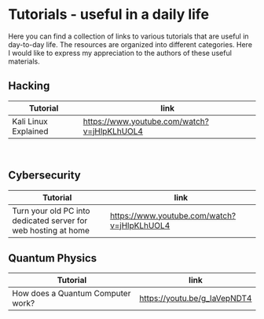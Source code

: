 # Tutorials - useful in a daily life
Here you can find a collection of links to various tutorials that are useful in day-to-day life. The resources are organized into different categories.
Here I would like to express my appreciation to the authors of these useful materials.

## Hacking
| Tutorial| link |
| --- | - |
| Kali Linux Explained | https://www.youtube.com/watch?v=jHlpKLhUOL4 |

<br>

## Cybersecurity
| Tutorial| link |
| --- | - |
| Turn your old PC into dedicated server for web hosting at home | https://www.youtube.com/watch?v=jHlpKLhUOL4 |

## Quantum Physics
| Tutorial| link |
| --- | - |
| How does a Quantum Computer work? | https://youtu.be/g_IaVepNDT4 |


